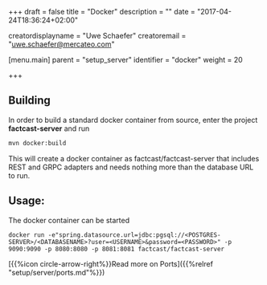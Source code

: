 +++
draft = false
title = "Docker"
description = ""
date = "2017-04-24T18:36:24+02:00"

creatordisplayname = "Uwe Schaefer"
creatoremail = "uwe.schaefer@mercateo.com"

[menu.main]
parent = "setup_server"
identifier = "docker"
weight = 20

+++

## Building

In order to build a standard docker container from source, enter the project **factcast-server** and run

```sh
mvn docker:build
```

This will create a docker container as factcast/factcast-server that includes REST and GRPC adapters and needs nothing more than the database URL to run.

## Usage:

The docker container can be started

```
docker run -e"spring.datasource.url=jdbc:pgsql://<POSTGRES-SERVER>/<DATABASENAME>?user=<USERNAME>&password=<PASSWORD>" -p 9090:9090 -p 8080:8080 -p 8081:8081 factcast/factcast-server
```
[{{%icon circle-arrow-right%}}Read more on Ports]({{%relref "setup/server/ports.md"%}})
